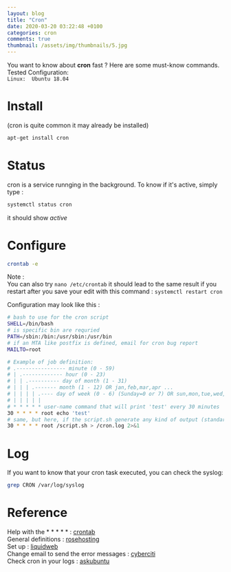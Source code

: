 ```yaml
---
layout: blog
title: "Cron"
date: 2020-03-20 03:22:48 +0100
categories: cron
comments: true
thumbnail: /assets/img/thumbnails/5.jpg
---
```


You want to know about **cron** fast ? Here are some must-know commands.  
Tested Configuration:  
`Linux:  Ubuntu 18.04`

# Install

(cron is quite common it may already be installed)

```bash
apt-get install cron
```

# Status

cron is a service runnging in the background. To know if it's active, simply type :

```bash
systemctl status cron
```

it should show _active_

# Configure

```bash
crontab -e
```

Note :  
You can also try `nano /etc/crontab` it should lead to the same result if you restart after you save your edit with this command : `systemctl restart cron`

Configuration may look like this :

```bash
# bash to use for the cron script
SHELL=/bin/bash
# is specific bin are requried
PATH=/sbin:/bin:/usr/sbin:/usr/bin
# if an MTA like postfix is defined, email for cron bug report
MAILTO=root

# Example of job definition:
# .---------------- minute (0 - 59)
# | .------------- hour (0 - 23)
# | | .---------- day of month (1 - 31)
# | | | .------- month (1 - 12) OR jan,feb,mar,apr ...
# | | | | .---- day of week (0 - 6) (Sunday=0 or 7) OR sun,mon,tue,wed,thu,fri,sat
# | | | | |
# * * * * * user-name command that will print 'test' every 30 minutes
30 * * * * root echo 'test'
# same, but here, if the script.sh generate any kind of output (standard & errors), we log this output into a cron.log
30 * * * * root /script.sh > /cron.log 2>&1
```

# Log

If you want to know that your cron task executed, you can check the syslog:

```bash
grep CRON /var/log/syslog
```

# Reference

Help with the \* \* \* \* \* : [crontab](https://crontab.guru/)  
General definitions : [rosehosting](https://www.rosehosting.com/blog/ubuntu-crontab/)  
Set up : [liquidweb](https://www.liquidweb.com/kb/create-a-cron-task-in-ubuntu-16-04/)  
Change email to send the error messages : [cyberciti](https://www.cyberciti.biz/faq/linux-unix-crontab-change-mailto-settings/)  
Check cron in your logs : [askubuntu](https://askubuntu.com/questions/56683/where-is-the-cron-crontab-log)
